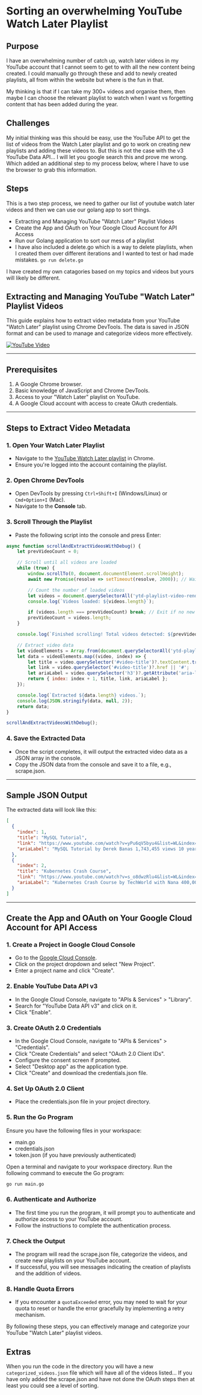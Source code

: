 # Sorting an overwhelming YouTube Watch Later Playlist 

## Purpose 
I have an overwhelming number of catch up, watch later videos in my YouTube account that I cannot seem to get to with all the new content being created. I could manually go through these and add to newly created playlists, all from within the website but where is the fun in that. 

My thinking is that if I can take my 300+ videos and organise them, then maybe I can choose the relevant playlist to watch when I want vs forgetting content that has been added during the year. 

## Challenges
My initial thinking was this should be easy, use the YouTube API to get the list of videos from the Watch Later playlist and go to work on creating new playlists and adding these videos to. But this is not the case with the v3 YouTube Data API... I will let you google search this and prove me wrong. Which added an additional step to my process below, where I have to use the browser to grab this information. 

## Steps 
This is a two step process, we need to gather our list of youtube watch later videos and then we can use our golang app to sort things. 

- Extracting and Managing YouTube "Watch Later" Playlist Videos
- Create the App and OAuth on Your Google Cloud Account for API Access
- Run our Golang application to sort our mess of a playlist 
- I have also included a delete.go which is a way to delete playlists, when I created them over different iterations and I wanted to test or had made mistakes. `go run delete.go` 

I have created my own catagories based on my topics and videos but yours will likely be different. 

## Extracting and Managing YouTube "Watch Later" Playlist Videos

This guide explains how to extract video metadata from your YouTube "Watch Later" playlist using Chrome DevTools. The data is saved in JSON format and can be used to manage and categorize videos more effectively.

[![YouTube Video](https://img.youtube.com/vi/csLvKRO5z3E/0.jpg)](https://youtu.be/csLvKRO5z3E)

---

## **Prerequisites**
1. A Google Chrome browser.
2. Basic knowledge of JavaScript and Chrome DevTools.
3. Access to your "Watch Later" playlist on YouTube.
4. A Google Cloud account with access to create OAuth credentials.

---

## **Steps to Extract Video Metadata**

### 1. **Open Your Watch Later Playlist**
- Navigate to the [YouTube Watch Later playlist](https://www.youtube.com/playlist?list=WL) in Chrome.
- Ensure you're logged into the account containing the playlist.

### 2. **Open Chrome DevTools**
- Open DevTools by pressing `Ctrl+Shift+I` (Windows/Linux) or `Cmd+Option+I` (Mac).
- Navigate to the **Console** tab.

### 3. **Scroll Through the Playlist**
- Paste the following script into the console and press Enter:

```javascript
async function scrollAndExtractVideosWithDebug() {
    let prevVideoCount = 0;

    // Scroll until all videos are loaded
    while (true) {
        window.scrollTo(0, document.documentElement.scrollHeight);
        await new Promise(resolve => setTimeout(resolve, 2000)); // Wait for new content to load

        // Count the number of loaded videos
        let videos = document.querySelectorAll('ytd-playlist-video-renderer');
        console.log(`Videos loaded: ${videos.length}`);

        if (videos.length === prevVideoCount) break; // Exit if no new videos loaded
        prevVideoCount = videos.length;
    }

    console.log(`Finished scrolling! Total videos detected: ${prevVideoCount}`);

    // Extract video data
    let videoElements = Array.from(document.querySelectorAll('ytd-playlist-video-renderer'));
    let data = videoElements.map((video, index) => {
        let title = video.querySelector('#video-title')?.textContent.trim() || 'Unknown Title';
        let link = video.querySelector('#video-title')?.href || '#';
        let ariaLabel = video.querySelector('h3')?.getAttribute('aria-label') || '';
        return { index: index + 1, title, link, ariaLabel };
    });

    console.log(`Extracted ${data.length} videos.`);
    console.log(JSON.stringify(data, null, 2));
    return data;
}

scrollAndExtractVideosWithDebug();
```

### 4. **Save the Extracted Data**
- Once the script completes, it will output the extracted video data as a JSON array in the console.
- Copy the JSON data from the console and save it to a file, e.g., scrape.json.

---

## **Sample JSON Output**
The extracted data will look like this:

```json
[
  {
    "index": 1,
    "title": "MySQL Tutorial",
    "link": "https://www.youtube.com/watch?v=yPu6qV5byu4&list=WL&index=1&t=8s",
    "ariaLabel": "MySQL Tutorial by Derek Banas 1,743,455 views 10 years ago 41 minutes"
  },
  {
    "index": 2,
    "title": "Kubernetes Crash Course",
    "link": "https://www.youtube.com/watch?v=s_o8dwzRlu4&list=WL&index=2&t=0s",
    "ariaLabel": "Kubernetes Crash Course by TechWorld with Nana 400,000 views 3 years ago 25 minutes"
  }
]
```

---

## Create the App and OAuth on Your Google Cloud Account for API Access

### 1. **Create a Project in Google Cloud Console**
- Go to the [Google Cloud Console](https://console.cloud.google.com/).
- Click on the project dropdown and select "New Project".
- Enter a project name and click "Create".

### 2. **Enable YouTube Data API v3**
- In the Google Cloud Console, navigate to "APIs & Services" > "Library".
- Search for "YouTube Data API v3" and click on it.
- Click "Enable".

### 3. **Create OAuth 2.0 Credentials**
- In the Google Cloud Console, navigate to "APIs & Services" > "Credentials".
- Click "Create Credentials" and select "OAuth 2.0 Client IDs".
- Configure the consent screen if prompted.
- Select "Desktop app" as the application type.
- Click "Create" and download the credentials.json file.

### 4. **Set Up OAuth 2.0 Client**
- Place the credentials.json file in your project directory.

### 5. **Run the Go Program**
Ensure you have the following files in your workspace:
- main.go
- credentials.json
- token.json (if you have previously authenticated)

Open a terminal and navigate to your workspace directory.
Run the following command to execute the Go program:

  ```sh
  go run main.go
  ```

### 6. **Authenticate and Authorize**
- The first time you run the program, it will prompt you to authenticate and authorize access to your YouTube account.
- Follow the instructions to complete the authentication process.

### 7. **Check the Output**
- The program will read the scrape.json file, categorize the videos, and create new playlists on your YouTube account.
- If successful, you will see messages indicating the creation of playlists and the addition of videos.

### 8. **Handle Quota Errors**
- If you encounter a `quotaExceeded` error, you may need to wait for your quota to reset or handle the error gracefully by implementing a retry mechanism.

By following these steps, you can effectively manage and categorize your YouTube "Watch Later" playlist videos.

## Extras 

When you run the code in the directory you will have a new `categorized_videos.json` file which will have all of the videos listed... If you have only added the scrape.json and have not done the OAuth steps then at least you could see a level of sorting. 
